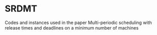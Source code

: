 # SRDMT
Codes and instances used in the paper Multi-periodic scheduling with release times and deadlines on a minimum number of machines
